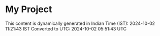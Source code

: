 # My Project

This content is dynamically generated in Indian Time (IST): 2024-10-02 11:21:43 IST
Converted to UTC: 2024-10-02 05:51:43 UTC

